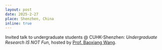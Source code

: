 ```yaml
---
layout: post
date: 2025-2-27
place: Shenzhen, China
inline: true
---
```

Invited talk to undergraduate students @ CUHK-Shenzhen: *Undergraduate Research IS NOT Fun*, hosted by [Prof. Baoxiang Wang](https://bxiangwang.github.io/).
